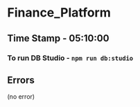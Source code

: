 # Finance_Platform

## Time Stamp - 05:10:00

### To run DB Studio - ``` npm run db:studio ```

## Errors
(no error)
